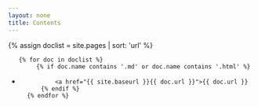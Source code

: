 ```yaml
---
layout: none
title: Contents
---
```

   {% assign doclist = site.pages | sort: 'url'  %}

       {% for doc in doclist %}
            {% if doc.name contains '.md' or doc.name contains '.html' %}
-               <a href="{{ site.baseurl }}{{ doc.url }}">{{ doc.url }}
            {% endif %}
        {% endfor %}
